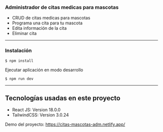 ### Administrador de citas medicas para mascotas

- CRUD de citas medicas para mascotas
- Programa una cita para tu mascota
- Edita información de la cita
- Eliminar cita


-------------

### Instalación

`$ npm install`

Ejecutar aplicación en modo desarrollo

`$ npm run dev`

-------------

## Tecnologías usadas en este proyecto

* React JS: Version 18.0.0 
* TailwindCSS: Version 3.0.24

Demo del proyecto:
https://citas-mascotas-adm.netlify.app/


